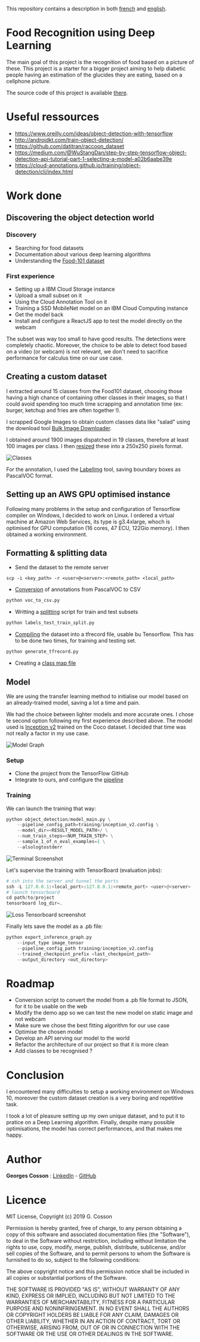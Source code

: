 This repository contains a description in both [french](https://github.com/stressGC/Food-Detection-Dataset/blob/master/README.fr.md) and [english](https://github.com/stressGC/Food-Detection-Dataset/blob/master/README.md).

# Food Recognition using Deep Learning 

The main goal of this project is the recognition of food based on a picture of these. This project is a starter for a bigger project aiming to help diabetic people having an estimation of the glucides they are eating, based on a cellphone picture.

The source code of this project is available [there](https://github.com/stressGC/Food-Detection-Dataset).

# Useful ressources
- https://www.oreilly.com/ideas/object-detection-with-tensorflow
- http://androidkt.com/train-object-detection/
- https://github.com/datitran/raccoon_dataset
- https://medium.com/@WuStangDan/step-by-step-tensorflow-object-detection-api-tutorial-part-1-selecting-a-model-a02b6aabe39e
- https://cloud-annotations.github.io/training/object-detection/cli/index.html


# Work done

## Discovering the object detection world

### Discovery
- Searching for food datasets
- Documentation about various deep learning algorithms
- Understanding the [Food-101 dataset](https://www.vision.ee.ethz.ch/datasets_extra/food-101/)

### First experience
- Setting up a IBM Cloud Storage instance
- Upload a small subset on it
- Using the Cloud Annotation Tool on it
- Training a SSD MobileNet model on an IBM Cloud Computing instance
- Get the model back
- Install and configure a ReactJS app to test the model directly on the webcam

The subset was way too small to have good results. The detections were completely chaotic. Moreover, the choice to be able to detect food based on a video (or webcam) is not relevant, we don't need to sacrifice performance for calculus time on our use case.

## Creating a custom dataset

I extracted around 15 classes from the Food101 dataset, choosing those having a high chance of containing other classes in their images, so that I could avoid spending too much time scrapping and annotation time (ex: burger, ketchup and fries are often together !).

I scrapped Google Images to obtain custom classes data like "salad" using the download tool [Bulk Image Downloader](http://www.talkapps.org/bulk-image-downloader).

I obtained around 1900 images dispatched in 19 classes, therefore at least 100 images per class. I then [resized](https://github.com/stressGC/Food-Detection-Dataset/blob/master/image_resizer.py) these into a 250x250 pixels format.

![Classes](https://raw.githubusercontent.com/stressGC/Food-Detection-Dataset/master/report/number_of_classes.PNG?raw=true "Classes")

For the annotation, I used the [LabelImg](https://github.com/tzutalin/labelImg) tool, saving boundary boxes as PascalVOC format.

## Setting up an AWS GPU optimised instance

Following many problems in the setup and configuration of Tensorflow compiler on Windows, I decided to work on Linux. I ordered a virtual machine at Amazon Web Services, its type is g3.4xlarge, whoch is optimised for GPU computation (16 cores, 47 ECU, 122Gio memory). I then obtained a working environment.

## Formatting & splitting data

- Send the dataset to the remote server
```shell
scp -i <key_path> -r <user>@<server>:<remote_path> <local_path>
```
- [Conversion](https://github.com/stressGC/Food-Detection-Dataset/blob/master/voc_to_csv.py) of annotations from PascalVOC to CSV
```python
python voc_to_csv.py
```
- Writting a [splitting](https://github.com/stressGC/Food-Detection-Dataset/blob/master/label_test_train_split.py) script for train and test subsets
```python
python labels_test_train_split.py
```
- [Compiling](https://github.com/stressGC/Food-Detection-Dataset/blob/master/generate_tfrecord.py) the dataset into a tfrecord file, usable bu Tensorflow. This has to be done two times, for training and testing set.
```python
python generate_tfrecord.py
```
- Creating a [class map file](https://github.com/stressGC/Food-Detection-Dataset/blob/master/training/food_detection.pbtxt)

## Model

We are using the transfer learning method to initialise our model based on an already-trained model, saving a lot a time and pain.

We had the choice between lighter models and more accurate ones. I chose te second option following my first experience described above. The model used is [Inception v2](https://github.com/tensorflow/models/blob/master/research/object_detection/g3doc/detection_model_zoo.md) trained on the Coco dataset. I decided that time was not really a factor in my use case.

![Model Graph](https://github.com/stressGC/Food-Detection-Dataset/blob/master/report/model_graph.png?raw=true "Model Graph")

### Setup

- Clone the project from the TensorFlow GitHub
- Integrate to ours, and configure the [pipeline](https://github.com/stressGC/Food-Detection-Dataset/blob/master/training/inception_v2.config)

### Training

We can launch the training that way:
```python
python object_detection/model_main.py \
    --pipeline_config_path=training/inception_v2.config \
    --model_dir=<RESULT_MODEL_PATH>/ \
    --num_train_steps=<NUM_TRAIN_STEP> \
    --sample_1_of_n_eval_examples=1 \
    --alsologtostderr
```
![Terminal Screenshot](https://github.com/stressGC/Food-Detection-Dataset/blob/master/report/terminals_tensoflow_running.PNG?raw=true "Terminal Screenshot")

Let's supervise the training with TensorBoard (evaluation jobs): 

```python
# ssh into the server and tunnel the ports
ssh -L 127.0.0.1:<local_port>:127.0.0.1:<remote_port> <user>@<server>
# launch tensorboard
cd path/to/project
tensorboard log_dir=.
```
![Loss Tensorboard screenshot](https://github.com/stressGC/Food-Detection-Dataset/blob/master/report/global_loss.PNG?raw=true "Loss Tensorboard screenshot")

Finally lets save the model as a .pb file:
```python
python export_inference_graph.py 
    --input_type image_tensor 
    --pipeline_config_path training/inception_v2.config
    --trained_checkpoint_prefix <last_checkpoint_path>
    --output_directory <out_directory>
```

# Roadmap
- Conversion script to convert the model from a .pb file format to JSON, for it to be usable on the web
- Modify the demo app so we can test the new model on static image and not webcam 
- Make sure we chose the best fitting algorithm for our use case
- Optimise the chosen model
- Develop an API serving our model to the world
- Refactor the architecture of our project so that it is more clean
- Add classes to be recognised ?

# Conclusion

I encountered many difficulties to setup a working environment on Windows 10, moreover the custom dataset creation is a very boring and repetitive task.

I took a lot of pleasure setting up my own unique dataset, and to put it to pratice on a Deep Learning algorithm. Finally, despite many possible optimisations, the model has correct performances, and that makes me happy.

# Author
**Georges Cosson** : [LinkedIn](https://www.linkedin.com/in/georges-cosson/) - [GitHub](https://github.com/stressGC)

# Licence

MIT License, Copyright (c) 2019 G. Cosson

Permission is hereby granted, free of charge, to any person obtaining a copy of this software and associated documentation files (the "Software"), to deal in the Software without restriction, including without limitation the rights to use, copy, modify, merge, publish, distribute, sublicense, and/or sell copies of the Software, and to permit persons to whom the Software is furnished to do so, subject to the following conditions:

The above copyright notice and this permission notice shall be included in all copies or substantial portions of the Software.

THE SOFTWARE IS PROVIDED "AS IS", WITHOUT WARRANTY OF ANY KIND, EXPRESS OR IMPLIED, INCLUDING BUT NOT LIMITED TO THE WARRANTIES OF MERCHANTABILITY, FITNESS FOR A PARTICULAR PURPOSE AND NONINFRINGEMENT. IN NO EVENT SHALL THE AUTHORS OR COPYRIGHT HOLDERS BE LIABLE FOR ANY CLAIM, DAMAGES OR OTHER LIABILITY, WHETHER IN AN ACTION OF CONTRACT, TORT OR OTHERWISE, ARISING FROM, OUT OF OR IN CONNECTION WITH THE SOFTWARE OR THE USE OR OTHER DEALINGS IN THE SOFTWARE.
